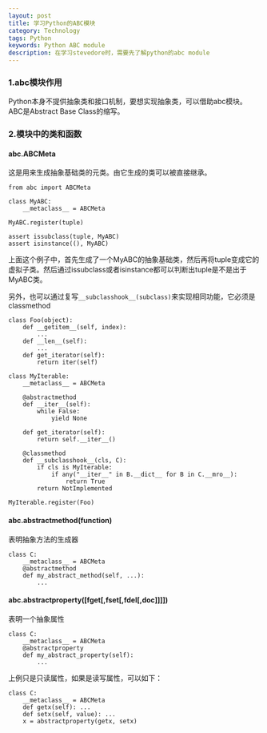 ```yaml
---
layout: post
title: 学习Python的ABC模块
category: Technology
tags: Python
keywords: Python ABC module
description: 在学习stevedore时，需要先了解python的abc module
---
```


### 1.abc模块作用
Python本身不提供抽象类和接口机制，要想实现抽象类，可以借助abc模块。ABC是Abstract Base Class的缩写。

### 2.模块中的类和函数
#### abc.ABCMeta
这是用来生成抽象基础类的元类。由它生成的类可以被直接继承。

    from abc import ABCMeta

    class MyABC:
        __metaclass__ = ABCMeta

    MyABC.register(tuple)

    assert issubclass(tuple, MyABC)
    assert isinstance((), MyABC)

上面这个例子中，首先生成了一个MyABC的抽象基础类，然后再将tuple变成它的虚拟子类。然后通过issubclass或者isinstance都可以判断出tuple是不是出于MyABC类。

另外，也可以通过复写`__subclasshook__(subclass)`来实现相同功能，它必须是classmethod

    class Foo(object):
        def __getitem__(self, index):
            ...
        def __len__(self):
            ...
        def get_iterator(self):
            return iter(self)

    class MyIterable:
        __metaclass__ = ABCMeta

        @abstractmethod
        def __iter__(self):
            while False:
                yield None

        def get_iterator(self):
            return self.__iter__()

        @classmethod
        def __subclasshook__(cls, C):
            if cls is MyIterable:
                if any("__iter__" in B.__dict__ for B in C.__mro__):
                    return True
            return NotImplemented

    MyIterable.register(Foo)

#### abc.abstractmethod(function)
表明抽象方法的生成器

    class C:
        __metaclass__ = ABCMeta
        @abstractmethod
        def my_abstract_method(self, ...):
            ...

#### abc.abstractproperty([fget[,fset[,fdel[,doc]]]])
表明一个抽象属性

    class C:
        __metaclass__ = ABCMeta
        @abstractproperty
        def my_abstract_property(self):
            ...

上例只是只读属性，如果是读写属性，可以如下：

    class C:
        __metaclass__ = ABCMeta
        def getx(self): ...
        def setx(self, value): ...
        x = abstractproperty(getx, setx)